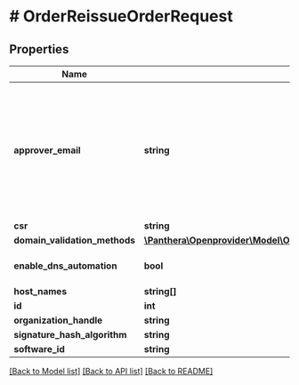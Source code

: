 # # OrderReissueOrderRequest

## Properties

Name | Type | Description | Notes
------------ | ------------- | ------------- | -------------
**approver_email** | **string** | Email for domain ownership verification. Should start with well-known generic name like admin@, hostmater@, administrator@, etc. | [optional]
**csr** | **string** |  | [optional]
**domain_validation_methods** | [**\Panthera\Openprovider\Model\OrderSslOrderDomainValidationMethods[]**](OrderSslOrderDomainValidationMethods.md) |  | [optional]
**enable_dns_automation** | **bool** |  | [optional] [default to false]
**host_names** | **string[]** |  | [optional]
**id** | **int** |  | [optional]
**organization_handle** | **string** |  | [optional]
**signature_hash_algorithm** | **string** |  | [optional]
**software_id** | **string** |  | [optional]

[[Back to Model list]](../../README.md#models) [[Back to API list]](../../README.md#endpoints) [[Back to README]](../../README.md)
